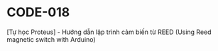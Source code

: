 # CODE-018
[Tự học Proteus] - Hướng dẫn lập trình cảm biến từ REED (Using Reed magnetic switch with Arduino)
